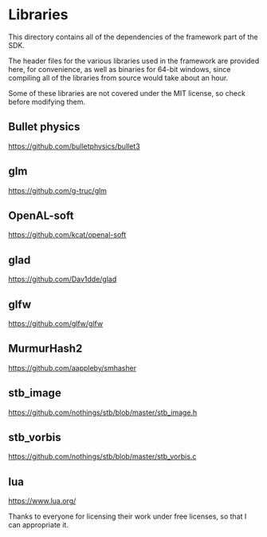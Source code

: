 # Libraries

This directory contains all of the dependencies of the framework part of the SDK.

The header files for the various libraries used in the framework are provided here, for convenience, as well as binaries for 64-bit windows, since compiling all of the libraries from source would take about an hour.

Some of these libraries are not covered under the MIT license, so check before modifying them.

## Bullet physics
<https://github.com/bulletphysics/bullet3>

## glm
<https://github.com/g-truc/glm>

## OpenAL-soft
<https://github.com/kcat/openal-soft>

## glad
<https://github.com/Dav1dde/glad>

## glfw
<https://github.com/glfw/glfw>

## MurmurHash2
<https://github.com/aappleby/smhasher>

## stb_image
<https://github.com/nothings/stb/blob/master/stb_image.h>

## stb_vorbis
<https://github.com/nothings/stb/blob/master/stb_vorbis.c>

## lua
<https://www.lua.org/>

Thanks to everyone for licensing their work under free licenses, so that I can appropriate it.